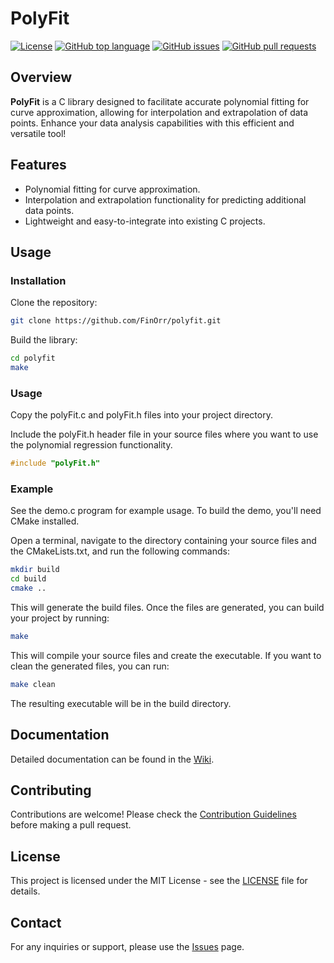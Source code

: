 # PolyFit

[![License](https://img.shields.io/badge/license-MIT-blue.svg)](LICENSE)
[![GitHub top language](https://img.shields.io/github/languages/top/FinOrr/polyfit.svg)](https://github.com/FinOrr/polyfit)
[![GitHub issues](https://img.shields.io/github/issues/FinOrr/polyfit.svg)](https://github.com/FinOrr/polyfit/issues)
[![GitHub pull requests](https://img.shields.io/github/issues-pr/FinOrr/polyfit.svg)](https://github.com/FinOrr/polyfit/pulls)


## Overview

**PolyFit** is a C library designed to facilitate accurate polynomial fitting for curve approximation, allowing for interpolation and extrapolation of data points. Enhance your data analysis capabilities with this efficient and versatile tool!

## Features

- Polynomial fitting for curve approximation.
- Interpolation and extrapolation functionality for predicting additional data points.
- Lightweight and easy-to-integrate into existing C projects.

## Usage

### Installation

Clone the repository:

```bash
git clone https://github.com/FinOrr/polyfit.git
```

Build the library:

```bash
cd polyfit
make
```

### Usage

Copy the polyFit.c and polyFit.h files into your project directory.

Include the polyFit.h header file in your source files where you want to use the polynomial regression functionality.

```c
#include "polyFit.h"
```

### Example

See the demo.c program for example usage.
To build the demo, you'll need CMake installed.

Open a terminal, navigate to the directory containing your source files and the CMakeLists.txt, and run the following commands:

```bash
mkdir build
cd build
cmake ..
```

This will generate the build files. Once the files are generated, you can build your project by running:
```bash
make
```

This will compile your source files and create the executable. If you want to clean the generated files, you can run:
```bash
make clean
```

The resulting executable will be in the build directory.

## Documentation

Detailed documentation can be found in the [Wiki](https://github.com/FinOrr/polyfit/wiki).

## Contributing

Contributions are welcome! Please check the [Contribution Guidelines](CONTRIBUTING.md) before making a pull request.

## License

This project is licensed under the MIT License - see the [LICENSE](LICENSE) file for details.
  
## Contact

For any inquiries or support, please use the [Issues](https://github.com/FinOrr/polyfit/issues) page.
 
